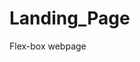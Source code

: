 # Landing_Page
Flex-box webpage

<!-- took a while to get this right watched youtube videos on how to use media
rules to break the page at the intended point.

html is standard used custom elements to remove the need of endless divs 
and classes.

css was supported by a meyers reset page as well as some sticky footer
solved by flex box thanks to Philip Walton  
-->